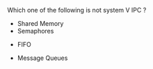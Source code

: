 Which one of the following is not system V IPC ?

* Shared Memory 
* Semaphores
+ FIFO 
* Message Queues
